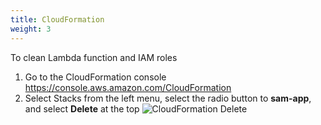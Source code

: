 ```yaml
---
title: CloudFormation 
weight: 3
---
```


To clean Lambda function and IAM roles 
1. Go to the CloudFormation console https://console.aws.amazon.com/CloudFormation
2. Select Stacks from the left menu, select the radio button to **sam-app**, and select **Delete** at the top
   ![CloudFormation Delete](/images/cloudformation-delete.png)
    